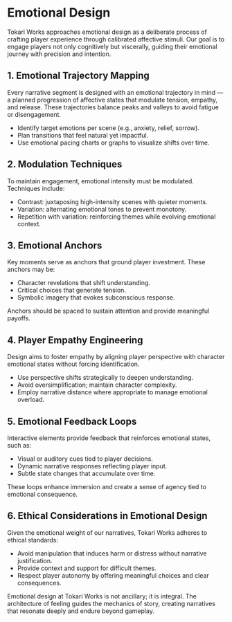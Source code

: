# Emotional Design

Tokari Works approaches emotional design as a deliberate process of crafting player experience through calibrated affective stimuli. Our goal is to engage players not only cognitively but viscerally, guiding their emotional journey with precision and intention.

## 1. Emotional Trajectory Mapping

Every narrative segment is designed with an emotional trajectory in mind — a planned progression of affective states that modulate tension, empathy, and release. These trajectories balance peaks and valleys to avoid fatigue or disengagement.

- Identify target emotions per scene (e.g., anxiety, relief, sorrow).
- Plan transitions that feel natural yet impactful.
- Use emotional pacing charts or graphs to visualize shifts over time.

## 2. Modulation Techniques

To maintain engagement, emotional intensity must be modulated. Techniques include:

- Contrast: juxtaposing high-intensity scenes with quieter moments.
- Variation: alternating emotional tones to prevent monotony.
- Repetition with variation: reinforcing themes while evolving emotional context.

## 3. Emotional Anchors

Key moments serve as anchors that ground player investment. These anchors may be:

- Character revelations that shift understanding.
- Critical choices that generate tension.
- Symbolic imagery that evokes subconscious response.

Anchors should be spaced to sustain attention and provide meaningful payoffs.

## 4. Player Empathy Engineering

Design aims to foster empathy by aligning player perspective with character emotional states without forcing identification.

- Use perspective shifts strategically to deepen understanding.
- Avoid oversimplification; maintain character complexity.
- Employ narrative distance where appropriate to manage emotional overload.

## 5. Emotional Feedback Loops

Interactive elements provide feedback that reinforces emotional states, such as:

- Visual or auditory cues tied to player decisions.
- Dynamic narrative responses reflecting player input.
- Subtle state changes that accumulate over time.

These loops enhance immersion and create a sense of agency tied to emotional consequence.

## 6. Ethical Considerations in Emotional Design

Given the emotional weight of our narratives, Tokari Works adheres to ethical standards:

- Avoid manipulation that induces harm or distress without narrative justification.
- Provide context and support for difficult themes.
- Respect player autonomy by offering meaningful choices and clear consequences.

Emotional design at Tokari Works is not ancillary; it is integral. The architecture of feeling guides the mechanics of story, creating narratives that resonate deeply and endure beyond gameplay.
